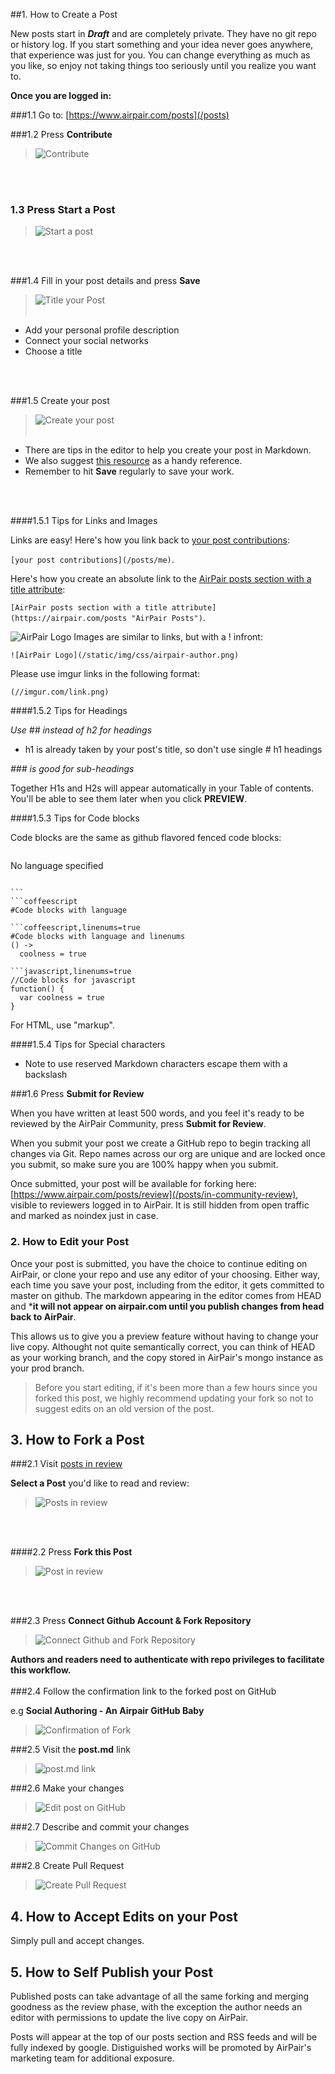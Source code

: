 

##1. How to Create a Post

New posts start in ***Draft*** and are completely private. They have no git repo or history log. If you start something and your idea never goes anywhere, that experience was just for you. You can change everything as much as you like, so enjoy not taking things too seriously until you realize you want to.  

**Once you are logged in:**

###1.1 Go to: [https://www.airpair.com/posts](/posts)

###1.2 Press **Contribute**

>![Contribute](//imgur.com/TlUP5VG.png)
<br>
<br>

### 1.3 Press **Start a Post**

>![Start a post](//imgur.com/Y12j69n.png)
<br>
<br>

###1.4 Fill in your post details and press **Save**

>![Title your Post](//imgur.com/ibBG9YP.png)
<br><br>

- Add your personal profile description
- Connect your social networks
- Choose a title
<br>
<br>

###1.5 Create your post

>![Create your post](//imgur.com/GNJ41oE.png)
<br><br>

- There are tips in the editor to help you create your post in Markdown. 
- We also suggest [this resource](http://daringfireball.net/projects/markdown/syntax) as a handy reference.
- Remember to hit **Save** regularly to save your work.
<br>
<br>

####1.5.1 Tips for Links and Images

Links are easy! Here's how you link back to [your post
contributions](/posts/me):

`[your post contributions](/posts/me)`.

Here's how you create an absolute link to the [AirPair posts section with a
title attribute](https://airpair.com/posts):

`[AirPair posts section with a title
attribute](https://airpair.com/posts "AirPair Posts")`. 

![AirPair
Logo](/static/img/css/airpair-author.png) 
Images are similar to
links, but with a ! infront: 


`![AirPair
Logo](/static/img/css/airpair-author.png)` 

Please use imgur links in the following format:

`(//imgur.com/link.png)`

####1.5.2 Tips for Headings

*Use ## instead of h2 for headings*

- h1 is already taken by your post's title, so don't use single # h1 headings

*### is good for sub-headings*

Together H1s and H2s will appear automatically in your Table of contents.
You'll be able to see them later when you click **PREVIEW**.

####1.5.3 Tips for Code blocks

Code blocks are the same as github flavored fenced code blocks:


```
```
No language specified
``````

```
```coffeescript
#Code blocks with language
``````

```
```coffeescript,linenums=true
#Code blocks with language and linenums
() ->
  coolness = true
``````

```
```javascript,linenums=true
//Code blocks for javascript
function() {
  var coolness = true
}
``````

For HTML, use "markup".

####1.5.4 Tips for Special characters

* Note to use reserved Markdown characters escape them with a backslash



###1.6 Press **Submit for Review**

When you have written at least 500 words, and you feel it's ready to be reviewed by the AirPair Community, press **Submit for Review**. 

When you submit your post we create a GitHub repo to begin tracking all changes via Git. Repo names across our org are unique and are locked once you submit, so make sure you are 100% happy when you submit.

Once submitted, your post will be available for forking here: [https://www.airpair.com/posts/review](/posts/in-community-review), visible to reviewers logged in to AirPair. It is still hidden from open traffic and marked as noindex just in case.

### 2. How to Edit your Post

Once your post is submitted, you have the choice to continue editing on AirPair, or clone your repo and use any editor of your choosing. Either way, each time you save your post, including from the editor, it gets committed to master on github. The markdown appearing in the editor comes from HEAD and ***it will not appear on airpair.com until you publish changes from head back to AirPair**. 

This allows us to give you a preview feature without having to change your live copy. Althought not quite semantically correct, you can think of HEAD as your working branch, and the copy stored in AirPair's mongo instance as your prod branch. 

>Before you start editing, if it's been more than a few hours since you forked this post, we highly recommend updating your fork so not to suggest edits on an old version of the post.


## 3. How to Fork a Post

###2.1 Visit [posts in review](/posts/in-community-review) 

**Select a Post** you'd like to read and review:

>![Posts in review](//imgur.com/bOCsn6k.png)
<br>
<br>

####2.2 Press **Fork this Post**

>![Post in review](//imgur.com/O89MZnS.png)
<br>
<br>

###2.3 Press **Connect Github Account & Fork Repository**

>![Connect Github and Fork Repository](//imgur.com/teNNigE.png)

**Authors and readers need to authenticate with repo privileges to facilitate this workflow.**
<br>
<br>
###2.4 Follow the confirmation link to the forked post on GitHub 

e.g **Social Authoring - An Airpair GitHub Baby**

>![Confirmation of Fork](//imgur.com/68ohtwh.png)

###2.5 Visit the **post.md** link

>![post.md link](//imgur.com/56RY5D9.png)

###2.6 Make your changes

>![Edit post on GitHub](//imgur.com/UAfi76K.png)

###2.7 Describe and commit your changes

>![Commit Changes on GitHub](//imgur.com/PKyXY3D.png)

###2.8 Create Pull Request

>![Create Pull Request](//imgur.com/PAPySaW.png)

## 4. How to Accept Edits on your Post

Simply pull and accept changes. 


## 5. How to Self Publish your Post

Published posts can take advantage of all the same forking and merging goodness as the review phase, with the exception the author needs an editor with permissions to update the live copy on AirPair. 

Posts will appear at the top of our posts section and RSS feeds and will be fully indexed by google. Distiguished works will be promoted by AirPair's marketing team for additional exposure.

